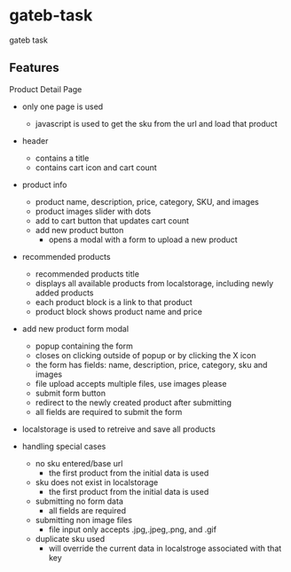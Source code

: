 # gateb-task

gateb task

## Features

Product Detail Page

- only one page is used

  - javascript is used to get the sku from the url and load that product

- header
  - contains a title
  - contains cart icon and cart count
- product info

  - product name, description, price, category, SKU, and images
  - product images slider with dots
  - add to cart button that updates cart count
  - add new product button
    - opens a modal with a form to upload a new product

- recommended products

  - recommended products title
  - displays all available products from localstorage, including newly added products
  - each product block is a link to that product
  - product block shows product name and price

- add new product form modal

  - popup containing the form
  - closes on clicking outside of popup or by clicking the X icon
  - the form has fields: name, description, price, category, sku and images
  - file upload accepts multiple files, use images please
  - submit form button
  - redirect to the newly created product after submitting
  - all fields are required to submit the form

- localstorage is used to retreive and save all products

- handling special cases
  - no sku entered/base url
    - the first product from the initial data is used
  - sku does not exist in localstorage
    - the first product from the initial data is used
  - submitting no form data
    - all fields are required
  - submitting non image files
    - file input only accepts .jpg,.jpeg,.png, and .gif
  - duplicate sku used
    - will override the current data in localstroge associated with that key
